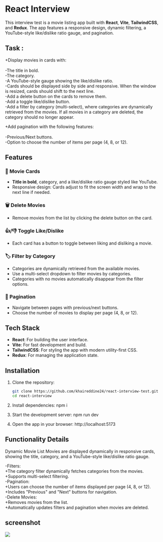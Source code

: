 # React Interview 

This interview test is a movie listing app built with **React**, **Vite**, **TailwindCSS**, and **Redux**. The app features a responsive design, dynamic filtering, a YouTube-style like/dislike ratio gauge, and pagination.

## Task :
+Display movies in cards with: <br/><br/>
  -The title in bold.<br/>
  -The category.<br/>
  -A YouTube-style gauge showing the like/dislike ratio.<br/>
  -Cards should be displayed side by side and responsive. When the window is resized, cards should shift to the next line.<br/>
  -Add a delete button on the cards to remove them.<br/>
  -Add a toggle like/dislike button.<br/>
  -Add a filter by category (multi-select), where categories are dynamically retrieved from the movies. If all movies in a category are deleted, the category should no longer appear.<br/>

+Add pagination with the following features:<br/><br/>
  -Previous/Next buttons.<br/>
  -Option to choose the number of items per page (4, 8, or 12).<br/>

## Features  

### 🎥 Movie Cards
- **Title in bold**, category, and a like/dislike ratio gauge styled like YouTube.  
- Responsive design: Cards adjust to fit the screen width and wrap to the next line if needed.  

### 🗑️ Delete Movies
- Remove movies from the list by clicking the delete button on the card.  

### 👍/👎 Toggle Like/Dislike
- Each card has a button to toggle between liking and disliking a movie.  

### 🏷️ Filter by Category
- Categories are dynamically retrieved from the available movies.  
- Use a multi-select dropdown to filter movies by categories.  
- Categories with no movies automatically disappear from the filter options.  

### 📄 Pagination
- Navigate between pages with previous/next buttons.  
- Choose the number of movies to display per page (4, 8, or 12).  

## Tech Stack  
- **React**: For building the user interface.  
- **Vite**: For fast development and build.  
- **TailwindCSS**: For styling the app with modern utility-first CSS.  
- **Redux**: For managing the application state.  

## Installation  

1. Clone the repository:  
   ```bash
   git clone https://github.com/khaireddine24/react-interview-test.git
   cd react-interview
   
2. Install dependencies:
   npm i

3. Start the development server:
   npm run dev

4. Open the app in your browser:
   http://localhost:5173

## Functionality Details
Dynamic Movie List
Movies are displayed dynamically in responsive cards, showing the title, category, and a YouTube-style like/dislike ratio gauge.

-Filters: <br/>
+The category filter dynamically fetches categories from the movies.<br/>
+Supports multi-select filtering.<br/>
-Pagination: <br/>
+Users can choose the number of items displayed per page (4, 8, or 12).<br/>
+Includes "Previous" and "Next" buttons for navigation.<br/>
-Delete Movies: <br/>
+Removes movies from the list.<br/>
+Automatically updates filters and pagination when movies are deleted.<br/>

## screenshot
<img src='https://github.com/user-attachments/assets/95b36b51-8584-4ccf-9003-322dd2ec1d1f'/>


